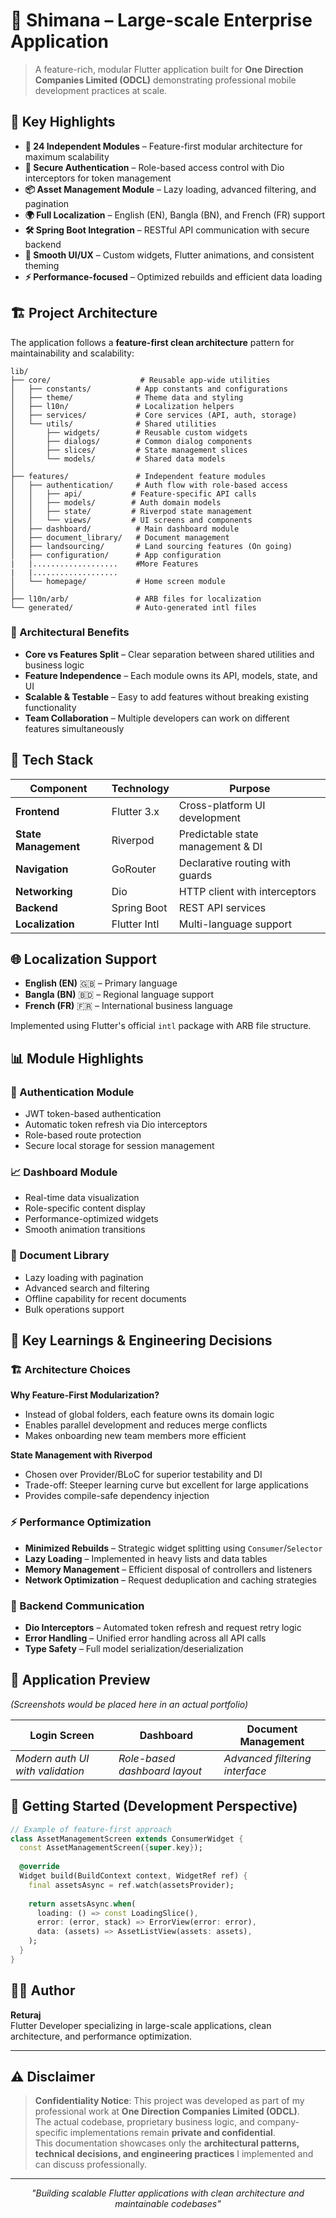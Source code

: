 # 📘 Shimana – Large-scale Enterprise Application

> A feature-rich, modular Flutter application built for **One Direction Companies Limited (ODCL)** demonstrating professional mobile development practices at scale.

## 🚀 Key Highlights

- **🧩 24 Independent Modules** – Feature-first modular architecture for maximum scalability
- **🔑 Secure Authentication** – Role-based access control with Dio interceptors for token management
- **📦 Asset Management Module** – Lazy loading, advanced filtering, and pagination
- **🌍 Full Localization** – English (EN), Bangla (BN), and French (FR) support
- **🛠 Spring Boot Integration** – RESTful API communication with secure backend
- **🎨 Smooth UI/UX** – Custom widgets, Flutter animations, and consistent theming
- **⚡ Performance-focused** – Optimized rebuilds and efficient data loading

## 🏗️ Project Architecture

The application follows a **feature-first clean architecture** pattern for maintainability and scalability:

```
lib/
├── core/                    # Reusable app-wide utilities
│   ├── constants/          # App constants and configurations
│   ├── theme/              # Theme data and styling
│   ├── l10n/               # Localization helpers
│   ├── services/           # Core services (API, auth, storage)
│   └── utils/              # Shared utilities
│       ├── widgets/        # Reusable custom widgets
│       ├── dialogs/        # Common dialog components
│       ├── slices/         # State management slices
│       └── models/         # Shared data models
│
├── features/               # Independent feature modules
│   ├── authentication/     # Auth flow with role-based access
│   │   ├── api/           # Feature-specific API calls
│   │   ├── models/        # Auth domain models
│   │   ├── state/         # Riverpod state management
│   │   └── views/         # UI screens and components
│   ├── dashboard/          # Main dashboard module
│   ├── document_library/   # Document management
│   ├── landsourcing/       # Land sourcing features (On going)
│   ├── configuration/      # App configuration
|   |...................    #More Features
|   |...................
│   └── homepage/           # Home screen module
│
├── l10n/arb/               # ARB files for localization
└── generated/              # Auto-generated intl files
```

### 🧠 Architectural Benefits

- **Core vs Features Split** – Clear separation between shared utilities and business logic
- **Feature Independence** – Each module owns its API, models, state, and UI
- **Scalable & Testable** – Easy to add features without breaking existing functionality
- **Team Collaboration** – Multiple developers can work on different features simultaneously

## 🔧 Tech Stack

| Component | Technology | Purpose |
|-----------|------------|---------|
| **Frontend** | Flutter 3.x | Cross-platform UI development |
| **State Management** | Riverpod | Predictable state management & DI |
| **Navigation** | GoRouter | Declarative routing with guards |
| **Networking** | Dio | HTTP client with interceptors |
| **Backend** | Spring Boot | REST API services |
| **Localization** | Flutter Intl | Multi-language support |

## 🌐 Localization Support

- **English (EN)** 🇬🇧 – Primary language
- **Bangla (BN)** 🇧🇩 – Regional language support  
- **French (FR)** 🇫🇷 – International business language

Implemented using Flutter's official `intl` package with ARB file structure.

## 📊 Module Highlights

### 🔐 Authentication Module
- JWT token-based authentication
- Automatic token refresh via Dio interceptors
- Role-based route protection
- Secure local storage for session management

### 📈 Dashboard Module
- Real-time data visualization
- Role-specific content display
- Performance-optimized widgets
- Smooth animation transitions

### 📁 Document Library
- Lazy loading with pagination
- Advanced search and filtering
- Offline capability for recent documents
- Bulk operations support

## 🎯 Key Learnings & Engineering Decisions

### 🏗️ Architecture Choices
**Why Feature-First Modularization?**
- Instead of global folders, each feature owns its domain logic
- Enables parallel development and reduces merge conflicts
- Makes onboarding new team members more efficient

**State Management with Riverpod**
- Chosen over Provider/BLoC for superior testability and DI
- Trade-off: Steeper learning curve but excellent for large applications
- Provides compile-safe dependency injection

### ⚡ Performance Optimization
- **Minimized Rebuilds** – Strategic widget splitting using `Consumer`/`Selector`
- **Lazy Loading** – Implemented in heavy lists and data tables
- **Memory Management** – Efficient disposal of controllers and listeners
- **Network Optimization** – Request deduplication and caching strategies

### 🔄 Backend Communication
- **Dio Interceptors** – Automated token refresh and request retry logic
- **Error Handling** – Unified error handling across all API calls
- **Type Safety** – Full model serialization/deserialization

## 📸 Application Preview

*(Screenshots would be placed here in an actual portfolio)*

| Login Screen | Dashboard | Document Management |
|-------------|-----------|---------------------|
| *Modern auth UI with validation* | *Role-based dashboard layout* | *Advanced filtering interface* |

## 🚀 Getting Started (Development Perspective)

```dart
// Example of feature-first approach
class AssetManagementScreen extends ConsumerWidget {
  const AssetManagementScreen({super.key});
  
  @override
  Widget build(BuildContext context, WidgetRef ref) {
    final assetsAsync = ref.watch(assetsProvider);
    
    return assetsAsync.when(
      loading: () => const LoadingSlice(),
      error: (error, stack) => ErrorView(error: error),
      data: (assets) => AssetListView(assets: assets),
    );
  }
}
```

## 👨‍💻 Author

**Returaj**  
Flutter Developer specializing in large-scale applications, clean architecture, and performance optimization.

---

## ⚠️ Disclaimer

> **Confidentiality Notice**: This project was developed as part of my professional work at **One Direction Companies Limited (ODCL)**.  
> The actual codebase, proprietary business logic, and company-specific implementations remain **private and confidential**.  
> This documentation showcases only the **architectural patterns, technical decisions, and engineering practices** I implemented and can discuss professionally.

---

<div align="center">

*"Building scalable Flutter applications with clean architecture and maintainable codebases"*

</div>

